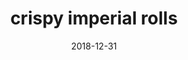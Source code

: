 ---
date: 2018-12-31
categories: lunch
type: rolls
title: crispy imperial rolls
description: gulf prawns, pork shoulder, vermicelli noodles, roasted peanuts
price: $14
---